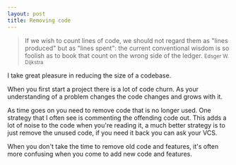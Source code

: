 ```yaml
---
layout: post
title: Removing code
---
```


> If we wish to count lines of code, we should
> not regard them as "lines produced" but as "lines spent": the current
> conventional wisdom is so foolish as to book that count on the wrong
> side of the ledger.
> <small>Edsger W. Dijkstra</small>

I take great pleasure in reducing the size of a codebase.

When you first start a project there is a lot of code churn. As your
understanding of a problem changes the code changes and grows with it.

As time goes on you need to remove code that is no longer used. One
strategy that I often see is commenting the offending code out. This
adds a lot of noise to the code when you're reading it, a much better
strategy is to just remove the unused code, if you need it back you can
ask your VCS.

When you don't take the time to remove old code and features, it's often
more confusing when you come to add new code and features.
